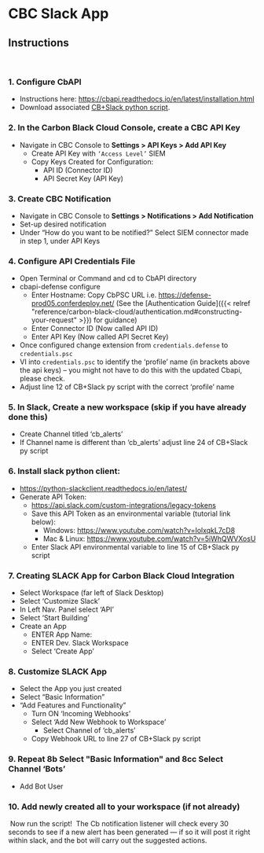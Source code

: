 # CBC Slack App

## Instructions
​
### 1. Configure CbAPI  
 * Instructions here: https://cbapi.readthedocs.io/en/latest/installation.html
 * Download associated [CB+Slack python script]().
​
### 2. In the Carbon Black Cloud Console, create a CBC API Key
 * Navigate in CBC Console to **Settings > API Keys > Add API Key**
   * Create API Key with `‘Access Level’` SIEM
   * Copy Keys Created for Configuration:
      * API ID (Connector ID)
      * API Secret Key (API Key)
​
### 3. Create CBC Notification
 * Navigate in CBC Console to **Settings > Notifications > Add Notification**
 * Set-up desired notification
 * Under “How do you want to be notified?” Select SIEM connector made in step 1, under API Keys
​
### 4. Configure API Credentials File
 * Open Terminal or Command and cd to CbAPI directory
 * cbapi-defense configure
    * Enter Hostname: Copy CbPSC URL i.e. https://defense-prod05.conferdeploy.net/ (See the [Authentication Guide]({{< relref "reference/carbon-black-cloud/authentication.md#constructing-your-request" >}}) for guidance)
    * Enter Connector ID (Now called API ID)
    * Enter API Key (Now called API Secret Key)
 * Once configured change extension from `credentials.defense` to `credentials.psc`
 * VI into `credentials.psc` to identify the ‘profile’ name (in brackets above the api keys) – you might not have to do this with the updated Cbapi, please check.
 * Adjust line 12 of CB+Slack py script with the correct ‘profile’ name
​
### 5. In Slack, Create a new workspace (skip if you have already done this)
 * Create Channel titled ‘cb_alerts’
  * If Channel name is different than ‘cb_alerts’ adjust line 24 of CB+Slack py script
​
### 6. Install slack python client:
 * https://python-slackclient.readthedocs.io/en/latest/
 * Generate API Token:
   * https://api.slack.com/custom-integrations/legacy-tokens
   * Save this API Token as an environmental variable (tutorial link below):
      * Windows: https://www.youtube.com/watch?v=IolxqkL7cD8
      * Mac & Linux: https://www.youtube.com/watch?v=5iWhQWVXosU
   * Enter Slack API environmental variable to line 15 of CB+Slack py script
​
### 7. Creating SLACK App for Carbon Black Cloud Integration
 * Select Workspace (far left of Slack Desktop)  
 * Select ‘Customize Slack’
 * In Left Nav. Panel select ‘API’
 * Select ‘Start Building’
 * Create an App  
    * ENTER App Name: <example PSC Alerts>
    * ENTER Dev. Slack Workspace
    * Select ‘Create App’
​
### 8. Customize SLACK App
 * Select the App you just created
 * Select “Basic Information”  
 * “Add Features and Functionality”  
   * Turn ON ‘Incoming Webhooks’  
   * Select ‘Add New Webhook to Workspace’  
      * Select Channel of ‘cb_alerts’  
   * Copy Webhook URL to line 27 of CB+Slack py script
​
### 9. Repeat 8b Select "Basic Information" and 8cc Select Channel ‘Bots’
 * Add Bot User
​
### 10. Add newly created all to your workspace (if not already)
​
Now run the script!
​
The Cb notification listener will check every 30 seconds to see if a new alert has been generated — if so it will post it right within slack, and the bot will carry out the suggested actions.
